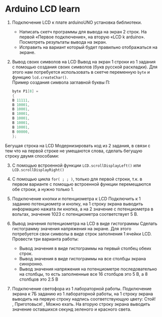 # Arduino LCD learn

1. Подключение LCD к плате arduinoUNO установка библиотеки.

   - Написать скетч программы для вывода на экран 2 строк. На первой «Первое подключение», на вторую «LCD k arduino». Посмотреть результаты вывода на экран.
   - Исправить на вариант который будет правильно отображаться на экране.

2. Вывод своих символов на LCD
   Вывод на экран 1 строки из 1 задания с помощью создания своих символов (букв русской раскладки). Для этого нам потребуется использовать в скетче переменную `byte` и функцию
   `lcd.createChar()`.<br/>
   Пример создания символа заглавной буквы П:

   ```c++
   byte P1[8] =
   {
   B 11111,
   B 10001,
   B 10001,
   B 10001,
   B 10001,
   B 10001,
   B 10001,
   B 00000,
   };
   ```

Бегущая строка на LCD
Модернизировать код из 2 задания, в связи с тем что на первой строке не умещаются слова, сделать бегущую строку двумя способами:

3. С помощью встроенной функции `LCD.scrollDisplayLeft()` или `LCD.scrollDisplayRight()`

4. С помощью цикла `for( ; ; )`, только для первой строки, т.к. в первом варианте с помощью встроенной функции перемещаются обе строки, а нужно только 1.

5. Подключение кнопки и потенциометра к LCD
   Подключить к 1 заданию потенциометр и кнопку, на 1 строку экрана выводить информацию нажата ли кнопка, а на 2 значение с потенциометра в вольтах, значение 1023 с потенциометра соответствует 5 В.

6. Вывод значения потенциометра на LCD в виде гистограммы
   Сделать гистограмму значения напряжения на экране. Для этого потребуется свои символы в виде строк заполнения 1 ячейки LCD. Провести три варианта работы:

   - Вывод значения в виде гистограммы на первый столбец обеих строк.
   - Вывод значения в виде гистограммы на все столбцы экрана синхронно.
   - Вывод значения напряжения на потенциометре последовательно на столбцы, то есть заполненные все 16 столбцов это 5 В, а 8 столбцов это 2.5 В

7. Подключение светофора из 1 лабораторной работы.
   Подключение экрана к 7Б заданию из 1 лабораторной работы, на 1 строку экрана выводить на первую строку надпись соответствующую цвету: Стой! , Приготовься! , Можно ехать. На вторую строку экрана выводить значение оставшихся секунд зеленого и красного света.
